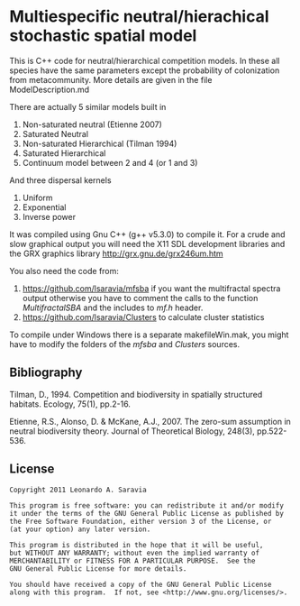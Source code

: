 
# Multiespecific neutral/hierachical stochastic spatial model

This is C++ code for neutral/hierarchical competition models. In these all species have the same parameters except the probability of colonization from metacommunity. More details are given in the file ModelDescription.md

There are actually 5 similar models built in

1. Non-saturated neutral (Etienne 2007)
2. Saturated Neutral 
3. Non-saturated Hierarchical (Tilman 1994)
4. Saturated Hierarchical 
5. Continuum model between 2 and 4 (or 1 and 3)

And three dispersal kernels

1. Uniform
2. Exponential
3. Inverse power 

It was compiled using Gnu C++ (g++ v5.3.0) to compile it. For a crude and slow graphical output you will need the X11 SDL development libraries and the GRX graphics library http://grx.gnu.de/grx246um.htm

You also need the code from: 
	
1. <https://github.com/lsaravia/mfsba> if you want the multifractal spectra output otherwise you have to comment the calls to the function *MultifractalSBA* and the includes to *mf.h* header.
2. <https://github.com/lsaravia/Clusters> to calculate cluster statistics 

To compile under Windows there is a separate makefileWin.mak, you might have to modify the folders of the *mfsba* and *Clusters* sources.

## Bibliography

Tilman, D., 1994. Competition and biodiversity in spatially structured habitats. Ecology, 75(1), pp.2-16.

Etienne, R.S., Alonso, D. & McKane, A.J., 2007. The zero-sum assumption in neutral biodiversity theory. Journal of Theoretical Biology, 248(3), pp.522-536.

## License

	Copyright 2011 Leonardo A. Saravia
 
    This program is free software: you can redistribute it and/or modify
    it under the terms of the GNU General Public License as published by
    the Free Software Foundation, either version 3 of the License, or
    (at your option) any later version.

    This program is distributed in the hope that it will be useful,
    but WITHOUT ANY WARRANTY; without even the implied warranty of
    MERCHANTABILITY or FITNESS FOR A PARTICULAR PURPOSE.  See the
    GNU General Public License for more details.

    You should have received a copy of the GNU General Public License
    along with this program.  If not, see <http://www.gnu.org/licenses/>.
 
